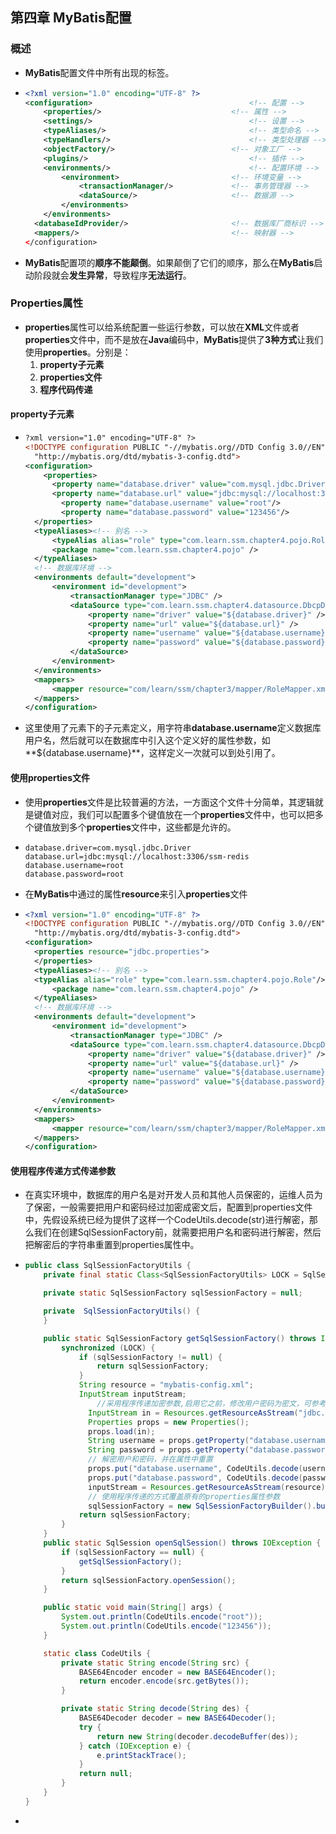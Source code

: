 ## 第四章 MyBatis配置

### 概述

- **MyBatis**配置文件中所有出现的标签。

- ```xml
  <?xml version="1.0" encoding="UTF-8" ?>
  <configuration>							        <!-- 配置 -->
      <properties/>							    <!-- 属性 -->
      <settings/>									<!-- 设置 -->
      <typeAliases/>							    <!-- 类型命名 -->
      <typeHandlers/>								<!-- 类型处理器 -->
      <objectFactory/>							<!-- 对象工厂 -->
      <plugins/>									<!-- 插件 -->
      <environments/>							    <!-- 配置环境 -->
          <environment>						    <!-- 环境变量 -->
              <transactionManager/>			    <!-- 事务管理器 -->
              <dataSource/>						<!-- 数据源 -->
          </environments>
      </environments>    
  	<databaseIdProvider/>						<!-- 数据库厂商标识 -->
  	<mappers/>									<!-- 映射器 -->
  </configuration>
  ```

- **MyBatis**配置项的**顺序不能颠倒**。如果颠倒了它们的顺序，那么在**MyBatis**启动阶段就会**发生异常**，导致程序**无法运行**。

### Properties属性

- **properties**属性可以给系统配置一些运行参数，可以放在**XML**文件或者**properties**文件中，而不是放在**Java**编码中，**MyBatis**提供了**3种方式**让我们使用**properties**。分别是：
  1. **property子元素**
  2. **properties文件**
  3. **程序代码传递**

#### property子元素

- ```xml
  ?xml version="1.0" encoding="UTF-8" ?>
  <!DOCTYPE configuration PUBLIC "-//mybatis.org//DTD Config 3.0//EN"
    "http://mybatis.org/dtd/mybatis-3-config.dtd">
  <configuration>
      <properties>
  		<property name="database.driver" value="com.mysql.jdbc.Driver"/> 
      	<property name="database.url" value="jdbc:mysql://localhost:3306/chapter4"/> 
          <property name="database.username" value="root"/> 
          <property name="database.password" value="123456"/>
  	</properties>
  	<typeAliases><!-- 别名 -->
  		<typeAlias alias="role" type="com.learn.ssm.chapter4.pojo.Role"/>
  		<package name="com.learn.ssm.chapter4.pojo" />
  	</typeAliases>
  	<!-- 数据库环境 -->
  	<environments default="development">
  		<environment id="development">
  			<transactionManager type="JDBC" />
  			<dataSource type="com.learn.ssm.chapter4.datasource.DbcpDataSourceFactory">
  				<property name="driver" value="${database.driver}" />
  				<property name="url" value="${database.url}" />
  				<property name="username" value="${database.username}" />
  				<property name="password" value="${database.password}" />
  			</dataSource>
  		</environment>
  	</environments>
  	<mappers>
  		<mapper resource="com/learn/ssm/chapter3/mapper/RoleMapper.xml" />
  	</mappers>
  </configuration>
  ```

- 这里使用了元素<properties>下的子元素<property>定义，用字符串**database.username**定义数据库用户名，然后就可以在数据库中引入这个定义好的属性参数，如**${database.username}**，这样定义一次就可以到处引用了。

#### 使用properties文件

- 使用**properties**文件是比较普遍的方法，一方面这个文件十分简单，其逻辑就是键值对应，我们可以配置多个键值放在一个**properties**文件中，也可以把多个键值放到多个**properties**文件中，这些都是允许的。

- ```properties
  database.driver=com.mysql.jdbc.Driver
  database.url=jdbc:mysql://localhost:3306/ssm-redis
  database.username=root
  database.password=root
  ```

- 在**MyBatis**中通过<properties>的属性**resource**来引入**properties**文件

- ````xml
  <?xml version="1.0" encoding="UTF-8" ?>
  <!DOCTYPE configuration PUBLIC "-//mybatis.org//DTD Config 3.0//EN"
    "http://mybatis.org/dtd/mybatis-3-config.dtd">
  <configuration>
  	<properties resource="jdbc.properties">
  	</properties>
  	<typeAliases><!-- 别名 -->
  	<typeAlias alias="role" type="com.learn.ssm.chapter4.pojo.Role"/>
  		<package name="com.learn.ssm.chapter4.pojo" />
  	</typeAliases>
  	<!-- 数据库环境 -->
  	<environments default="development">
  		<environment id="development">
  			<transactionManager type="JDBC" />
  			<dataSource type="com.learn.ssm.chapter4.datasource.DbcpDataSourceFactory">
  				<property name="driver" value="${database.driver}" />
  				<property name="url" value="${database.url}" />
  				<property name="username" value="${database.username}" />
  				<property name="password" value="${database.password}" />
  			</dataSource>
  		</environment>
  	</environments>
  	<mappers>
  		<mapper resource="com/learn/ssm/chapter3/mapper/RoleMapper.xml" />
  	</mappers>
  </configuration>
  ````

#### 使用程序传递方式传递参数

- 在真实环境中，数据库的用户名是对开发人员和其他人员保密的，运维人员为了保密，一般需要把用户和密码经过加密成密文后，配置到properties文件中，先假设系统已经为提供了这样一个CodeUtils.decode(str)进行解密，那么我们在创建SqlSessionFactory前，就需要把用户名和密码进行解密，然后把解密后的字符串重置到properties属性中。

- ```java
  public class SqlSessionFactoryUtils {
      private final static Class<SqlSessionFactoryUtils> LOCK = SqlSessionFactoryUtils.class;
  
      private static SqlSessionFactory sqlSessionFactory = null;
  
      private  SqlSessionFactoryUtils() {
      }
  
      public static SqlSessionFactory getSqlSessionFactory() throws IOException {
          synchronized (LOCK) {
              if (sqlSessionFactory != null) {
                  return sqlSessionFactory;
              }
              String resource = "mybatis-config.xml";
              InputStream inputStream;
                  //采用程序传递加密参数,启用它之前，修改用户密码为密文，可参考main方法......
  				InputStream in = Resources.getResourceAsStream("jdbc.properties");
  				Properties props = new Properties();
  				props.load(in);
  				String username = props.getProperty("database.username");
  				String password = props.getProperty("database.password");
  				// 解密用户和密码，并在属性中重置
  				props.put("database.username", CodeUtils.decode(username));
  				props.put("database.password", CodeUtils.decode(password));
  				inputStream = Resources.getResourceAsStream(resource);
  				// 使用程序传递的方式覆盖原有的properties属性参数
  				sqlSessionFactory = new SqlSessionFactoryBuilder().build(inputStream, props);
              return sqlSessionFactory;
          }
      }
      public static SqlSession openSqlSession() throws IOException {
          if (sqlSessionFactory == null) {
              getSqlSessionFactory();
          }
          return sqlSessionFactory.openSession();
      }
  
      public static void main(String[] args) {
          System.out.println(CodeUtils.encode("root"));
          System.out.println(CodeUtils.encode("123456"));
      }
  
      static class CodeUtils {
          private static String encode(String src) {
              BASE64Encoder encoder = new BASE64Encoder();
              return encoder.encode(src.getBytes());
          }
  
          private static String decode(String des) {
              BASE64Decoder decoder = new BASE64Decoder();
              try {
                  return new String(decoder.decodeBuffer(des));
              } catch (IOException e) {
                  e.printStackTrace();
              }
              return null;
          }
      }
  }
  ```

- 